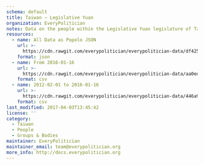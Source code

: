 ```yaml
---
schema: default
title: Taiwan — Legislative Yuan
organization: EveryPolitician
notes: Data on the people within the Legislative Yuan legislature of Taiwan.
resources:
  - name: All Data as Popolo JSON
    url: >-
      https://cdn.rawgit.com/everypolitician/everypolitician-data/df425aa46fb8950e80354bcba45c9a4e8b7c12da/data/Taiwan/Legislative_Yuan/ep-popolo-v1.0.json
    format: json
  - name: From 2016-01-16
    url: >-
      https://cdn.rawgit.com/everypolitician/everypolitician-data/aa0edea0fe7e8ce83fac174facf5c58bbe36dfcf/data/Taiwan/Legislative_Yuan/term-9.csv
    format: csv
  - name: 2012-02-01 to 2016-01-16
    url: >-
      https://cdn.rawgit.com/everypolitician/everypolitician-data/446a92ae221831e3d5ece1c8c3c84aa6eccc5b7d/data/Taiwan/Legislative_Yuan/term-8.csv
    format: csv
last_modified: 2017-04-03T13:45:42
license: ''
category:
  - Taiwan
  - People
  - Groups & Bodies
maintainer: EveryPolitician
maintainer_email: team@everypolitician.org
more_info: http://docs.everypolitician.org
---
```

